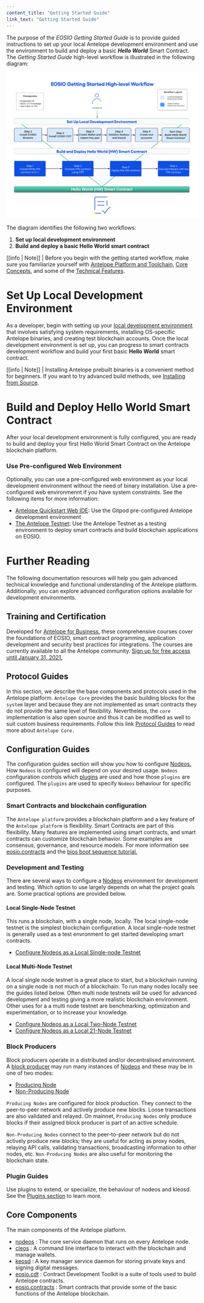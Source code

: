 ```yaml
---
content_title: "Getting Started Guide"
link_text: "Getting Started Guide"
---
```


The purpose of the _EOSIO Getting Started Guide_ is to provide guided instructions to set up your local Antelope development environment and use the environment to build and deploy a basic **_Hello World_** Smart Contract. The _Getting Started Guide_ high-level workflow is illustrated in the following diagram: 

![Antelope Getting Started Workflow](eosio-gsg-workflow.png)

The diagram identifies the following two workflows: 

1. **Set up local development environment**
2. **Build and deploy a basic Hello World smart contract**

[[info | Note]]
| Before you begin with the getting started workflow, make sure you familiarize yourself with [Antelope Platform and Toolchain](../20_introduction-to-eosio/10_platform_and_toolchain.md), [Core Concepts](../20_introduction-to-eosio/20_core_concepts.md), and some of the [Technical Features](../20_introduction-to-eosio/30_technical_features.md).

# Set Up Local Development Environment
As a developer, begin with setting up your [local development environment](../30_getting-started-guide/20_local-development-environment/index.md) that involves satisfying system requirements, installing OS-specific Antelope binaries, and creating test blockchain accounts. Once the local development environment is set up, you can progress to smart contracts development workflow and build your first basic **Hello World** smart contract.

[[info | Note]]
| Installing Antelope prebuilt binaries is a convenient method for beginners. If you want to try advanced build methods, see [Installing from Source](https://developers.eos.io/manuals/eos/v2.1/install/build-from-source/index).

# Build and Deploy Hello World Smart Contract
After your local development environment is fully configured, you are ready to build and deploy your first Hello World Smart Contract on the Antelope blockchain platform.


### Use Pre-configured Web Environment
Optionally, you can use a pre-configured web environment as your local development environment without the need of binary installation. Use a pre-configured web environmennt if you have system constraints. See the following items for more information:

* [Antelope Quickstart Web IDE](30_pre-configured-development-environment): Use the Gitpod pre-configured Antelope development environment
* [The Antelope Testnet](../70_quick-start-guides): Use the Antelope Testnet as a testing environment to deploy smart contracts and build blockchain applications on EOSIO.


# Further Reading
The following documentation resources will help you gain advanced technical knowledge and functional understanding of the Antelope platform. Additionally, you can explore advanced configuration options available for development environments.

## Training and Certification 
Developed for [Antelope for Business,](https://eos.io/eosio-for-business/) these comprehensive courses cover the foundations of EOSIO, smart contract programming, application development and security best practices for integrations. The courses are currently available to all the Antelope community. [Sign up for free access until January 31, 2021.](https://training.eos.io/)

## Protocol Guides
In this section, we describe the base components and protocols used in the Antelope platform. `Antelope Core` provides the basic building blocks for the `system` layer and because they are not implemented as smart contracts they do not provide the same level of flexibility. Nevertheless, the `core` implementation is also open source and thus it can be modified as well to suit custom business requirements. Follow this link [Protocol Guides](../60_protocol-guides) to read more about `Antelope Core.`

## Configuration Guides

The configuration guides section will show you how to configure [Nodeos.](../glossary/index/#nodeos) How `Nodeos` is configured will depend on your desired usage. `Nodeos` configuration controls which [plugins](../glossary/index/#plugin) are used and how those `plugins` are configured. The `plugins` are used to specify `Nodeos` behaviour for specific purposes. 

### Smart Contracts and blockchain configuration
The `Antelope platform` provides a blockchain platform and a key feature of the `Antelope platform` is flexibility. Smart Contracts are part of this flexibility. Many features are implemented using smart contracts, and smart contracts can customize blockchain behavior. Some examples are consensus, governance, and resource models. For more information see [eosio.contracts](https://developers.eos.io/manuals/eosio.contracts/latest/index) and the [bios boot sequence tutorial.](../80_tutorials/10_bios-boot-sequence.md)    

### Development and Testing
There are several ways to configure a [Nodeos](../glossary/index/#nodeos) environment for development and testing. Which option to use largely depends on what the project goals are. Some practical options are provided below.

#### Local Single-Node Testnet
This runs a blockchain, with a single node, locally. The local single-node testnet is the simplest blockchain configuration. A local single-node testnet is generally used as a test envronment to get started developing smart contracts.    

* [Configure Nodeos as a Local Single-node Testnet](https://developers.eos.io/manuals/eos/v2.1/nodeos/usage/development-environment/local-single-node-testnet) 

#### Local Multi-Node Testnet
A local single node testnet is a great place to start, but a blockchain running on a single node is not much of a blockchain. To run many nodes locally see the guides listed below. Often multi node testnets will be used for advanced development and testing giving a more realistic blockchain environment. Other uses for a a multi node testnet are benchmarking, optimization and experimentation, or to increase your knowledge. 

* [Configure Nodeos as a Local Two-Node Testnet](https://developers.eos.io/manuals/eos/v2.1/nodeos/usage/development-environment/local-multi-node-testnet)
* [Configure Nodeos as a Local 21-Node Testnet](https://github.com/EOSIO/eos/blob/master/tutorials/bios-boot-tutorial/README.md)

### Block Producers
Block producers operate in a distributed and/or decentralised environment. A [block producer](../glossary/index/#block-producer) may run many instances of [Nodeos](../glossary/index/#nodeos) and these may be in one of two modes:

 * [Producing Node](https://developers.eos.io/manuals/eos/v2.1/nodeos/usage/node-setups/producing-node)
 * [Non-Producing Node](https://developers.eos.io/manuals/eos/v2.1/nodeos/usage/node-setups/non-producing-node)

`Producing Nodes` are configured for block production. They connect to the peer-to-peer network and actively produce new blocks. Loose transactions are also validated and relayed. On mainnet, `Producing Nodes` only produce blocks if their assigned block producer is part of an active schedule.

`Non-Producing Nodes` connect to the peer-to-peer network but do not actively produce new blocks; they are useful for acting as proxy nodes, relaying API calls, validating transactions, broadcasting information to other nodes, etc. `Non-Producing Nodes` are also useful for monitoring the blockchain state.

### Plugin Guides
Use plugins to extend, or specialize, the behaviour of nodeos and kleosd. See the [Plugins section](https://developers.eos.io/manuals/eos/v2.1/nodeos/plugins/index) to learn more.


## Core Components
The main components of the Antelope platform.
* [nodeos](https://developers.eos.io/manuals/eos/v2.1/nodeos/index) : The core service daemon that runs on every Antelope node.
* [cleos](https://developers.eos.io/manuals/eos/v2.1/cleos/index) : A command line interface to interact with the blockchain and manage wallets.
* [keosd](https://developers.eos.io/manuals/eos/v2.1/keosd/index) : A key manager service daemon for storing private keys and signing digital messages.
* [eosio.cdt](https://developers.eos.io/manuals/eosio.cdt/v1.8/index) : Contract Development Toolkit is a suite of tools used to build Antelope contracts.
* [eosio.contracts](https://developers.eos.io/manuals/eosio.contracts/latest/index) : Smart contracts that provide some of the basic functions of the Antelope blockchain.




